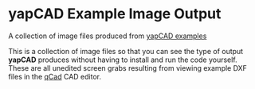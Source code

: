 # **yapCAD** Example Image Output
A collection of image files produced from [yapCAD examples](../examples/README.md)

This is a collection of image files so that you can see the type of
output **yapCAD** produces without having to install and run the code
yourself.  These are all unedited screen grabs resulting from viewing
example DXF files in the [qCad](https://www.qcad.org/en/) CAD editor.
